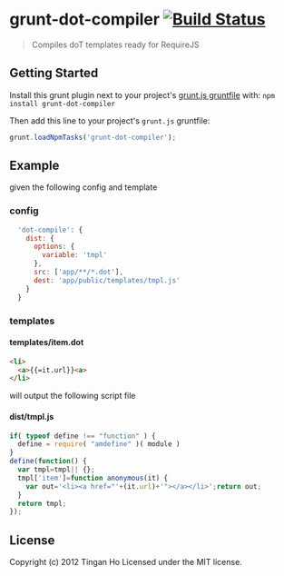 # grunt-dot-compiler [![Build Status](https://travis-ci.org/tinganho/grunt-dot-compiler.png)](https://travis-ci.org/tinganho/grunt-dot-compiler)

> Compiles doT templates ready for RequireJS

## Getting Started
Install this grunt plugin next to your project's [grunt.js gruntfile][getting_started] with: `npm install grunt-dot-compiler`

Then add this line to your project's `grunt.js` gruntfile:

```javascript
grunt.loadNpmTasks('grunt-dot-compiler');
```

[grunt]: http://gruntjs.com/
[getting_started]: https://github.com/gruntjs/grunt/blob/master/docs/getting_started.md

## Example
given the following config and template
### config
```javascript
  'dot-compile': {
    dist: {
      options: {
        variable: 'tmpl'
      },
      src: ['app/**/*.dot'],
      dest: 'app/public/templates/tmpl.js'
    }
  }
```
### templates
#### templates/item.dot
```html
<li>
  <a>{{=it.url}}<a>
</li>
```

will output the following script file
#### dist/tmpl.js
```javascript
if( typeof define !== "function" ) {
  define = require( "amdefine" )( module )
}
define(function() {
  var tmpl=tmpl|| {};
  tmpl['item']=function anonymous(it) {
    var out='<li><a href="'+(it.url)+'"></a></li>';return out;
  }
  return tmpl;
});
```

## License
Copyright (c) 2012 Tingan Ho
Licensed under the MIT license.
